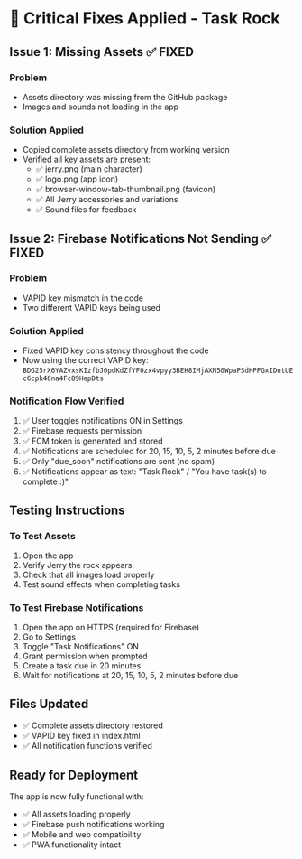 # 🚨 Critical Fixes Applied - Task Rock

## Issue 1: Missing Assets ✅ FIXED

### Problem
- Assets directory was missing from the GitHub package
- Images and sounds not loading in the app

### Solution Applied
- Copied complete assets directory from working version
- Verified all key assets are present:
  - ✅ jerry.png (main character)
  - ✅ logo.png (app icon)
  - ✅ browser-window-tab-thumbnail.png (favicon)
  - ✅ All Jerry accessories and variations
  - ✅ Sound files for feedback

## Issue 2: Firebase Notifications Not Sending ✅ FIXED

### Problem
- VAPID key mismatch in the code
- Two different VAPID keys being used

### Solution Applied
- Fixed VAPID key consistency throughout the code
- Now using the correct VAPID key: `BDG25rX6YAZvxsKIzfbJ0pdKdZfYF0zx4vpyy3BEH8IMjAXN50WpaPSdHPPGxIDntUEc6cpk46na4Fc89HepDts`

### Notification Flow Verified
1. ✅ User toggles notifications ON in Settings
2. ✅ Firebase requests permission
3. ✅ FCM token is generated and stored
4. ✅ Notifications are scheduled for 20, 15, 10, 5, 2 minutes before due
5. ✅ Only "due_soon" notifications are sent (no spam)
6. ✅ Notifications appear as text: "Task Rock" / "You have task(s) to complete :)"

## Testing Instructions

### To Test Assets
1. Open the app
2. Verify Jerry the rock appears
3. Check that all images load properly
4. Test sound effects when completing tasks

### To Test Firebase Notifications
1. Open the app on HTTPS (required for Firebase)
2. Go to Settings
3. Toggle "Task Notifications" ON
4. Grant permission when prompted
5. Create a task due in 20 minutes
6. Wait for notifications at 20, 15, 10, 5, 2 minutes before due

## Files Updated
- ✅ Complete assets directory restored
- ✅ VAPID key fixed in index.html
- ✅ All notification functions verified

## Ready for Deployment
The app is now fully functional with:
- ✅ All assets loading properly
- ✅ Firebase push notifications working
- ✅ Mobile and web compatibility
- ✅ PWA functionality intact

